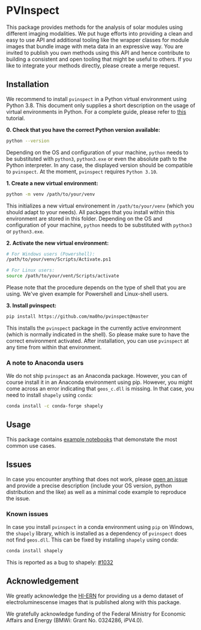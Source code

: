 # PVInspect

This package provides methods for the analysis of solar modules using different imaging modalities. We put huge efforts into providing a clean and easy to use API and additional tooling like the wrapper classes for module images that bundle image with meta data in an expressive way. You are invited to publish you own methods using this API and hence contribute to building a consistent and open tooling that might be useful to others. If you like to integrate your methods directly, please create a merge request.

## Installation

We recommend to install `pvinspect` in a Python virtual environment using Python 3.8. This document only supplies a short description on the usage of virtual environments in Python. For a complete guide, please refer to [this](https://realpython.com/python-virtual-environments-a-primer/) tutorial.

**0. Check that you have the correct Python version available:**

```bash
python --version
```

Depending on the OS and configuration of your machine, `python` needs to be substituted with `python3`, `python3.exe` or even the absolute path to the Python interpreter. In any case, the displayed version should be compatible to `pvinspect`. At the moment, `pvinspect` requires `Python 3.10`.

**1. Create a new virtual environment:**

```bash
python -m venv /path/to/your/venv
```

This initializes a new virtual environement in `/path/to/your/venv` (which you should adapt to your needs). All packages that you install within this environment are stored in this folder. Depending on the OS and configuration of your machine, `python` needs to be substituted with `python3` or `python3.exe`.

**2. Activate the new virtual environment:**

```bash
# For Windows users (Powershell):
/path/to/your/venv/Scripts/Activate.ps1

# For Linux users:
source /path/to/your/vent/Scripts/activate
```

Please note that the procedure depends on the type of shell that you are using. We've given example for Powershell and Linux-shell users.

**3. Install pvinspect:**

```bash
pip install https://github.com/ma0ho/pvinspect@master
```

This installs the `pvinspect` package in the currently active environment (which is normally indicated in the shell). So please make sure to have the correct environment activated. After installation, you can use `pvinspect` at any time from within that environment.

### A note to Anaconda users

We do not ship `pvinspect` as an Anaconda package. However, you can of course install it in an Anaconda environment using pip. However, you might come across an error indicating that `geos_c.dll` is missing. In that case, you need to install `shapely` using `conda`:

```bash
conda install -c conda-forge shapely 
```

## Usage

This package contains [example notebooks](examples) that demonstate the most common use cases.

## Issues

In case you encounter anything that does not work, please [open an issue](https://github.com/ma0ho/pvinspect/issues/new) and provide a precise description (include your OS version, python distribution and the like) as well as a minimal code example to reproduce the issue.

### Known issues

In case you install `pvinspect` in a conda environment using `pip` on Windows, the `shapely` library, which is installed as a dependency of `pvinspect` does not find `geos.dll`. This can be fixed by installing `shapely` using conda:

```bash
conda install shapely
```

This is reported as a bug to shapely: [#1032](https://github.com/Toblerity/Shapely/issues/1032)

## Acknowledgement

We greatly acknowledge the [HI-ERN](http://www.hi-ern.de/hi-ern/EN/home.html) for providing us a demo dataset of electroluminescense images that is published along with this package.

We gratefully acknowledge funding of the Federal Ministry for Economic Affairs and Energy (BMWi: Grant No. 0324286, iPV4.0).
